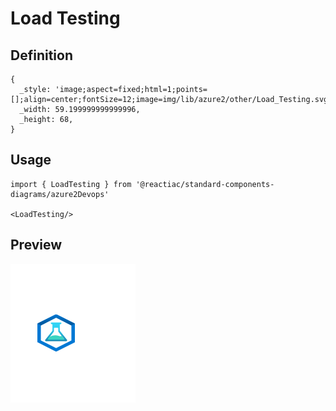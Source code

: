 # Load Testing

## Definition

```
{
  _style: 'image;aspect=fixed;html=1;points=[];align=center;fontSize=12;image=img/lib/azure2/other/Load_Testing.svg;strokeColor=none;',
  _width: 59.199999999999996,
  _height: 68,
}
```

## Usage

```
import { LoadTesting } from '@reactiac/standard-components-diagrams/azure2Devops'

<LoadTesting/>
```

## Preview

<img src="./load-testing.png" width="200"/>
